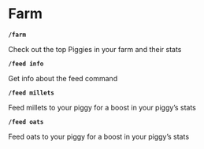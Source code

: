 # Farm 
__`/farm`__

Check out the top Piggies in your farm and their stats


__`/feed info`__

Get info about the feed command


__`/feed millets`__

Feed millets to your piggy for a boost in your piggy’s stats


__`/feed oats`__

Feed oats to your piggy for a boost in your piggy’s stats